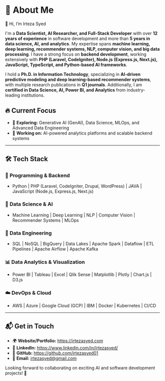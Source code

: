 # 🚀 About Me  

👋 Hi, I’m Irteza Syed
  
I'm a **Data Scientist, AI Researcher, and Full-Stack Developer** with over **12 years of experience** in software development and more than **5 years in data science, AI, and analytics**. My expertise spans **machine learning, deep learning, recommender systems, NLP, computer vision, and big data processing**. I have a strong focus on **backend development**, working extensively with **PHP (Laravel, CodeIgniter), Node.js (Express.js, Next.js), JavaScript, TypeScript, and Python-based AI frameworks**.  

I hold a **Ph.D. in Information Technology**, specializing in **AI-driven predictive modeling and deep learning-based recommender systems**, with multiple research publications in **Q1 journals**. Additionally, I am **certified in Data Science, AI, Power BI, and Analytics** from industry-leading institutions.  

## 🔥 Current Focus  
- 🌱 **Exploring:** Generative AI (GenAI), Data Science, MLOps, and Advanced Data Engineering  
- 🔭 **Working on:** AI-powered analytics platforms and scalable backend systems  

---

## 🛠️ Tech Stack  

### 🎯 **Programming & Backend**  
- Python | PHP (Laravel, CodeIgniter, Drupal, WordPress) | JAVA | JavaScript (Node.js, Express.js, Next.js)  

### 🧠 **Data Science & AI**  
- Machine Learning | Deep Learning | NLP | Computer Vision | Recommender Systems | MLOps  

### 💾 **Data Engineering**  
- SQL | NoSQL | BigQuery | Data Lakes | Apache Spark | Dataflow | ETL Pipelines  | Apache Airflow | Apache Kafka

### 📊 **Data Analytics & Visualization**  
- Power BI | Tableau | Excel | Qlik Sense | Matplotlib | Plotly | Chart.js | D3.js 

### ☁️ **DevOps & Cloud**  
- AWS | Azure | Google Cloud (GCP) | IBM | Docker | Kubernetes | CI/CD 

---

## 📬 Get in Touch  
- 🌍 **Website/Portfolio:** https://irtezasyed.com  
- 🔗 **LinkedIn:** https://www.linkedin.com/in/irtezasyed/  
- 📂 **GitHub:** https://github.com/irtezasyed01
- 📧 **Email:** irtezasyed@gmail.com 

Looking forward to collaborating on exciting AI and software development projects! 🚀


<!---
irtezasyed01/irtezasyed01 is a ✨ special ✨ repository because its `README.md` (this file) appears on your GitHub profile.
You can click the Preview link to take a look at your changes.
--->
